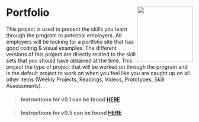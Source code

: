 # Portfolio <img align="right" src="https://github.com/Learning-Fuze/prototypes_root/blob/assets/assets/images/logos/LF_LOGO.png?raw=true" width="150">

This project is used to present the skills you learn through the program to potential employers. All employers will be looking for a portfolio site that has good coding & visual examples. The different versions of this project are directly related to the skill sets that you should have obtained at the time. This project the type of project that will be worked on through the program and is the default project to work on when you feel like you are caught up on all other items (Weekly Projects, Readings, Videos, Prototypes, Skill Assessments).

>#### Instructions for v0.1 can be found <a href="http://learning-fuze.github.io/prototypes_root/#/Portfolio-V0.1" target="_blank">HERE</a>

>#### Instructions for v0.5 can be found <a href="http://learning-fuze.github.io/prototypes_root/#/Portfolio-V0.5" target="_blank">HERE</a>
